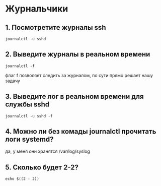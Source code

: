 # Журнальчики

## 1. Посмотретите журналы ssh
```
journalctl -u sshd
```
## 2. Выведите журналы в реальном времени
```
journalctl -f
```
флаг f позволяет следить за журналом, по сути прямо решает нашу задачу
## 3. Выведите лог в реальном времени для службы sshd
```
journalctl -u sshd -f
```
## 4. Можно ли без комады journalctl прочитать логи systemd?
да, у меня они хранятся /var/log/syslog
## 5. Сколько будет 2-2?
```
echo $((2 - 2))
```
